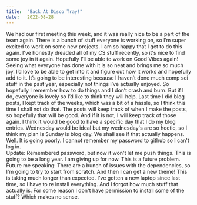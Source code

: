 ```yaml
---
title:  "Back At Disco Tray!"
date:   2022-08-28
---
```

We had our first meeting this week, and it was really nice to be a part of the team again. There is a 
bunch of stuff everyone is working on, so I’m super excited to work on some new projects. I am so happy
that I get to do this again. I've honestly dreaded all of my CS stuff recently, so it's nice to find 
some joy in it again. Hopefully I’ll be able to work on Good Vibes again! Seeing what everyone has
done with it is so neat and brings me so much joy. I’d love to be able to get into it and figure out 
how it works and hopefully add to it. It’s going to be interesting because I haven’t done much comp 
sci stuff in the past year, especially not things I’ve actually enjoyed. So hopefully I remember how 
to do things and I don’t crash and burn. But if I do, everyone is lovely so I’d like to think they 
will help. 
Last time I did blog posts, I kept track of the weeks, which was a bit of a hassle, so I think this time 
I shall not do that. The posts will keep track of when I make the posts, so hopefully that will be good. 
And if it is not, I will keep track of those again. I think it would be good to have a specific day that
I do my blog entries. Wednesday would be ideal but my wednesday's are so hectic, so I think my plan is
Sunday is blog day. We shall see if that actually happens. 
Well. It is going poorly. I cannot remember my password to github so I can't log in. <br />
Update: Remembered password, but now it won't let me push things. This is going to be a long year. I am giving up for now. This is a future problem. <br /> 
Future me speaking: There are a bunch of issues with the dependencies, so I'm going to try to start from scratch. And
then I can get a new theme! This is taking much longer than expected. I've gotten a new laptop since last time,
so I have to re install everything. And I forgot how much stuff that actually is. For some reason I don't
have permission to install some of the stuff? Which makes no sense.
